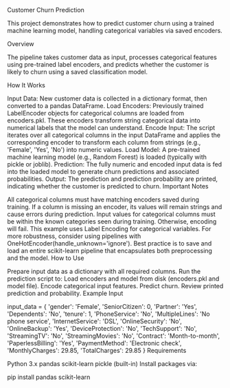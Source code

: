 Customer Churn Prediction

This project demonstrates how to predict customer churn using a trained machine learning model, handling categorical variables via saved encoders.

Overview

The pipeline takes customer data as input, processes categorical features using pre-trained label encoders, and predicts whether the customer is likely to churn using a saved classification model.

How It Works

Input Data: New customer data is collected in a dictionary format, then converted to a pandas DataFrame. Load Encoders: Previously trained LabelEncoder objects for categorical columns are loaded from encoders.pkl. These encoders transform string categorical data into numerical labels that the model can understand. Encode Input: The script iterates over all categorical columns in the input DataFrame and applies the corresponding encoder to transform each column from strings (e.g., 'Female', 'Yes', 'No') into numeric values. Load Model: A pre-trained machine learning model (e.g., Random Forest) is loaded (typically with pickle or joblib). Prediction: The fully numeric and encoded input data is fed into the loaded model to generate churn predictions and associated probabilities. Output: The prediction and prediction probability are printed, indicating whether the customer is predicted to churn. Important Notes

All categorical columns must have matching encoders saved during training. If a column is missing an encoder, its values will remain strings and cause errors during prediction. Input values for categorical columns must be within the known categories seen during training. Otherwise, encoding will fail. This example uses Label Encoding for categorical variables. For more robustness, consider using pipelines with OneHotEncoder(handle_unknown='ignore'). Best practice is to save and load an entire scikit-learn pipeline that encapsulates both preprocessing and the model. How to Use

Prepare input data as a dictionary with all required columns. Run the prediction script to: Load encoders and model from disk (encoders.pkl and model file). Encode categorical input features. Predict churn. Review printed prediction and probability. Example Input

input_data = { 'gender': 'Female', 'SeniorCitizen': 0, 'Partner': 'Yes', 'Dependents': 'No', 'tenure': 1, 'PhoneService': 'No', 'MultipleLines': 'No phone service', 'InternetService': 'DSL', 'OnlineSecurity': 'No', 'OnlineBackup': 'Yes', 'DeviceProtection': 'No', 'TechSupport': 'No', 'StreamingTV': 'No', 'StreamingMovies': 'No', 'Contract': 'Month-to-month', 'PaperlessBilling': 'Yes', 'PaymentMethod': 'Electronic check', 'MonthlyCharges': 29.85, 'TotalCharges': 29.85 } Requirements

Python 3.x pandas scikit-learn pickle (built-in) Install packages via:

pip install pandas scikit-learn
